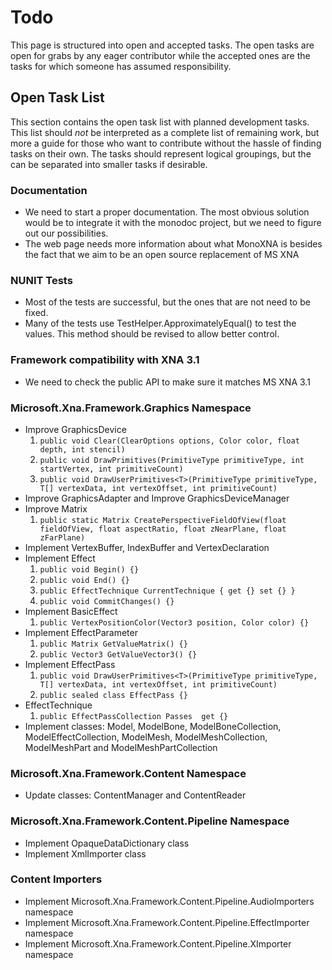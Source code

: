 # Todo #

This page is structured into open and accepted tasks. The open tasks are open for grabs by any eager contributor while the accepted ones are the tasks for which someone has assumed responsibility.

## Open Task List ##

This section contains the open task list with planned development tasks. This list should _not_ be interpreted as a complete list of remaining work, but more a guide for those who want to contribute without the hassle of finding tasks on their own. The tasks should represent logical groupings, but the can be separated into smaller tasks if desirable.

### Documentation ###

  * We need to start a proper documentation. The most obvious solution would be to integrate it with the monodoc project, but we need to figure out our possibilities.
  * The web page needs more information about what MonoXNA is besides the fact that we aim to be an open source replacement of MS XNA

### NUNIT Tests ###

  * Most of the tests are successful, but the ones that are not need to be fixed.
  * Many of the tests use TestHelper.ApproximatelyEqual() to test the values. This method should be revised to allow better control.

### Framework compatibility with XNA 3.1 ###

  * We need to check the public API to make sure it matches MS XNA 3.1

### Microsoft.Xna.Framework.Graphics Namespace ###

  * Improve GraphicsDevice
    1. `public void Clear(ClearOptions options, Color color, float depth, int stencil)`
    1. `public void DrawPrimitives(PrimitiveType primitiveType, int startVertex, int primitiveCount)`
    1. `public void DrawUserPrimitives<T>(PrimitiveType primitiveType, T[] vertexData, int vertexOffset, int primitiveCount)`
  * Improve GraphicsAdapter and Improve GraphicsDeviceManager
  * Improve Matrix
    1. `public static Matrix CreatePerspectiveFieldOfView(float fieldOfView, float aspectRatio, float zNearPlane, float zFarPlane)`
  * Implement VertexBuffer, IndexBuffer and VertexDeclaration
  * Implement Effect
    1. `public void Begin() {}`
    1. `public void End() {}`
    1. `public EffectTechnique CurrentTechnique { get {} set {} }`
    1. `public void CommitChanges() {}`
  * Implement BasicEffect
    1. `public VertexPositionColor(Vector3 position, Color color) {}`
  * Implement EffectParameter
    1. `public Matrix GetValueMatrix() {}`
    1. `public Vector3 GetValueVector3() {}`
  * Implement EffectPass
    1. `public void DrawUserPrimitives<T>(PrimitiveType primitiveType, T[] vertexData, int vertexOffset, int primitiveCount)`
    1. `public sealed class EffectPass {}`
  * EffectTechnique
    1. `public EffectPassCollection Passes  get {}`
  * Implement classes: Model, ModelBone, ModelBoneCollection, ModelEffectCollection, ModelMesh, ModelMeshCollection, ModelMeshPart and ModelMeshPartCollection

### Microsoft.Xna.Framework.Content Namespace ###

  * Update classes: ContentManager and ContentReader

### Microsoft.Xna.Framework.Content.Pipeline Namespace ###

  * Implement OpaqueDataDictionary class
  * Implement XmlImporter class

### Content Importers ###

  * Implement Microsoft.Xna.Framework.Content.Pipeline.AudioImporters namespace
  * Implement Microsoft.Xna.Framework.Content.Pipeline.EffectImporter namespace
  * Implement Microsoft.Xna.Framework.Content.Pipeline.XImporter namespace
